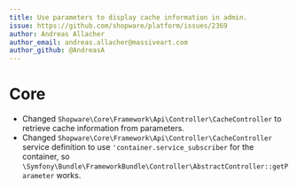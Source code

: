```yaml
---
title: Use parameters to display cache information in admin.
issue: https://github.com/shopware/platform/issues/2369
author: Andreas Allacher
author_email: andreas.allacher@massiveart.com
author_github: @AndreasA
---
```

# Core
* Changed `Shopware\Core\Framework\Api\Controller\CacheController` to retrieve cache information from parameters.
* Changed `Shopware\Core\Framework\Api\Controller\CacheController` service definition to use `'container.service_subscriber` for the container, so `\Symfony\Bundle\FrameworkBundle\Controller\AbstractController::getParameter` works.
